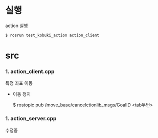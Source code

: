 # 실행

action 실행

    $ rosrun test_kobuki_action action_client


# src

### 1. action_client.cpp
특정 좌표 이동
* 이동 정지

    $ rostopic pub /move_base/cancelctionlib_msgs/GoalID <tab두번>

### 1. action_server.cpp
수정중